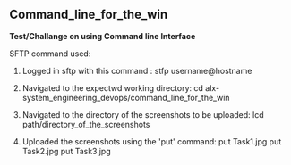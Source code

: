 ## Command_line_for_the_win

**Test/Challange on using Command line Interface**


SFTP command used:
1. Logged in sftp with this command : stfp username@hostname

2. Navigated to the expectwd working directory: cd alx-system_engineering_devops/command_line_for_the_win

3. Navigated to the directory of the screenshots to be uploaded: lcd path/directory_of_the_screenshots

4. Uploaded the screenshots using the 'put' command:
put Task1.jpg
put Task2.jpg
put Task3.jpg
